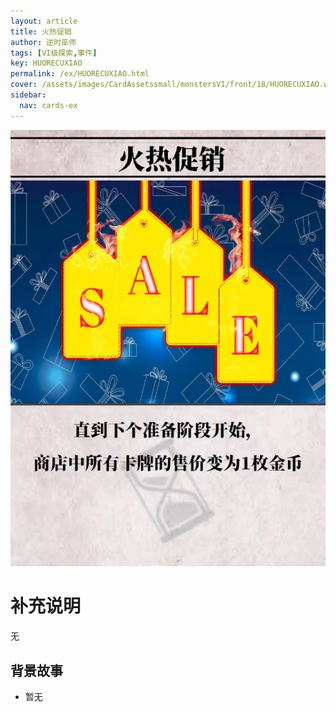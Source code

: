 ```yaml
---
layout: article
title: 火热促销
author: 逆时巫师
tags: [VI级探索,事件]
key: HUORECUXIAO
permalink: /ex/HUORECUXIAO.html
cover: /assets/images/CardAssetssmall/monstersVI/front/18/HUORECUXIAO.webp
sidebar:
  nav: cards-ex
---
```

![](/assets/images/CardAssets/monstersVI/front/18/HUORECUXIAO.webp)

# 补充说明

无

## 背景故事
* 暂无